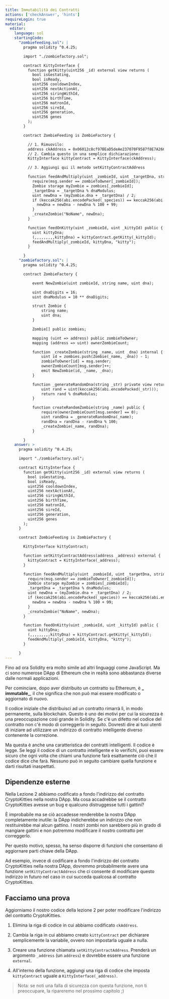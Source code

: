 ```yaml
---
title: Immutabilità dei Contratti
actions: ['checkAnswer', 'hints']
requireLogin: true
material:
  editor:
    language: sol
    startingCode:
      "zombiefeeding.sol": |
        pragma solidity ^0.4.25;

        import "./zombiefactory.sol";

        contract KittyInterface {
          function getKitty(uint256 _id) external view returns (
            bool isGestating,
            bool isReady,
            uint256 cooldownIndex,
            uint256 nextActionAt,
            uint256 siringWithId,
            uint256 birthTime,
            uint256 matronId,
            uint256 sireId,
            uint256 generation,
            uint256 genes
          );
        }

        contract ZombieFeeding is ZombieFactory {

          // 1. Rimuovilo:
          address ckAddress = 0x06012c8cf97BEaD5deAe237070F9587f8E7A266d;
          // 2. Cambia questo in una semplice dichiarazione:
          KittyInterface kittyContract = KittyInterface(ckAddress);

          // 3. Aggiungi qui il metodo setKittyContractAddress

          function feedAndMultiply(uint _zombieId, uint _targetDna, string _species) public {
            require(msg.sender == zombieToOwner[_zombieId]);
            Zombie storage myZombie = zombies[_zombieId];
            _targetDna = _targetDna % dnaModulus;
            uint newDna = (myZombie.dna + _targetDna) / 2;
            if (keccak256(abi.encodePacked(_species)) == keccak256(abi.encodePacked("kitty"))) {
              newDna = newDna - newDna % 100 + 99;
            }
            _createZombie("NoName", newDna);
          }

          function feedOnKitty(uint _zombieId, uint _kittyId) public {
            uint kittyDna;
            (,,,,,,,,,kittyDna) = kittyContract.getKitty(_kittyId);
            feedAndMultiply(_zombieId, kittyDna, "kitty");
          }

        }
      "zombiefactory.sol": |
        pragma solidity ^0.4.25;

        contract ZombieFactory {

            event NewZombie(uint zombieId, string name, uint dna);

            uint dnaDigits = 16;
            uint dnaModulus = 10 ** dnaDigits;

            struct Zombie {
                string name;
                uint dna;
            }

            Zombie[] public zombies;

            mapping (uint => address) public zombieToOwner;
            mapping (address => uint) ownerZombieCount;

            function _createZombie(string _name, uint _dna) internal {
                uint id = zombies.push(Zombie(_name, _dna)) - 1;
                zombieToOwner[id] = msg.sender;
                ownerZombieCount[msg.sender]++;
                emit NewZombie(id, _name, _dna);
            }

            function _generateRandomDna(string _str) private view returns (uint) {
                uint rand = uint(keccak256(abi.encodePacked(_str)));
                return rand % dnaModulus;
            }

            function createRandomZombie(string _name) public {
                require(ownerZombieCount[msg.sender] == 0);
                uint randDna = _generateRandomDna(_name);
                randDna = randDna - randDna % 100;
                _createZombie(_name, randDna);
            }

        }
    answer: >
      pragma solidity ^0.4.25;

      import "./zombiefactory.sol";

      contract KittyInterface {
        function getKitty(uint256 _id) external view returns (
          bool isGestating,
          bool isReady,
          uint256 cooldownIndex,
          uint256 nextActionAt,
          uint256 siringWithId,
          uint256 birthTime,
          uint256 matronId,
          uint256 sireId,
          uint256 generation,
          uint256 genes
        );
      }

      contract ZombieFeeding is ZombieFactory {

        KittyInterface kittyContract;

        function setKittyContractAddress(address _address) external {
          kittyContract = KittyInterface(_address);
        }

        function feedAndMultiply(uint _zombieId, uint _targetDna, string _species) public {
          require(msg.sender == zombieToOwner[_zombieId]);
          Zombie storage myZombie = zombies[_zombieId];
          _targetDna = _targetDna % dnaModulus;
          uint newDna = (myZombie.dna + _targetDna) / 2;
          if (keccak256(abi.encodePacked(_species)) == keccak256(abi.encodePacked("kitty"))) {
            newDna = newDna - newDna % 100 + 99;
          }
          _createZombie("NoName", newDna);
        }

        function feedOnKitty(uint _zombieId, uint _kittyId) public {
          uint kittyDna;
          (,,,,,,,,,kittyDna) = kittyContract.getKitty(_kittyId);
          feedAndMultiply(_zombieId, kittyDna, "kitty");
        }

      }
---
```


Fino ad ora Solidity era molto simile ad altri linguaggi come JavaScript. Ma ci sono numerose DApp di Ethereum che in realtà sono abbastanza diverse dalle normali applicazioni.

Per cominciare, dopo aver distribuito un contratto su Ethereum, è **_ immutable_**, il che significa che non può mai essere modificato o aggiornato di nuovo.

Il codice iniziale che distribuisci ad un contratto rimarrà lì, in modo permanente, sulla blockchain. Questo è uno dei motivi per cui la sicurezza è una preoccupazione così grande in Solidity. Se c'è un difetto nel codice del contratto non c'è modo di correggerlo in seguito. Dovresti dire ai tuoi utenti di iniziare ad utilizzare un indirizzo di contratto intelligente diverso contenente la correzione.

Ma questa è anche una caratteristica dei contratti intelligenti. Il codice è legge. Se leggi il codice di un contratto intelligente e lo verifichi, puoi essere sicuro che ogni volta che chiami una funzione farà esattamente ciò che il codice dice che farà. Nessuno può in seguito cambiare quella funzione e darti risultati inaspettati.

## Dipendenze esterne

Nella Lezione 2 abbiamo codificato a fondo l'indirizzo del contratto CryptoKitties nella nostra DApp. Ma cosa accadrebbe se il contratto CryptoKitties avesse un bug e qualcuno distruggesse tutti i gattini?

È improbabile ma se ciò accadesse renderebbe la nostra DApp completamente inutile: la DApp indicherebbe un indirizzo che non restituirebbe mai alcun gattino. I nostri zombi non sarebbero più in grado di mangiare gattini e non potremmo modificare il nostro contratto per correggerlo.

Per questo motivo, spesso, ha senso disporre di funzioni che consentano di aggiornare parti chiave della DApp.

Ad esempio, invece di codificare a fondo l'indirizzo del contratto CryptoKitties nella nostra DApp, dovremmo probabilmente avere una funzione `setKittyContractAddress` che ci consente di modificare questo indirizzo in futuro nel caso in cui succeda qualcosa al contratto CryptoKitties.

## Facciamo una prova

Aggiorniamo il nostro codice della lezione 2 per poter modificare l'indirizzo del contratto CryptoKitties.

1. Elimina la riga di codice in cui abbiamo codificato `ckAddress`.

2. Cambia la riga in cui abbiamo creato `kittyContract` per dichiarare semplicemente la variabile, ovvero non impostarla uguale a nulla.

3. Creare una funzione chiamata `setKittyContractAddress`. Prenderà un argomento `_address` (un `address`) e dovrebbe essere una funzione `external`.

4. All'interno della funzione, aggiungi una riga di codice che imposta `kittyContract` uguale a `KittyInterface(_address)`.

> Nota: se noti una falla di sicurezza con questa funzione, non ti preoccupare, la ripareremo nel prossimo capitolo ;)
